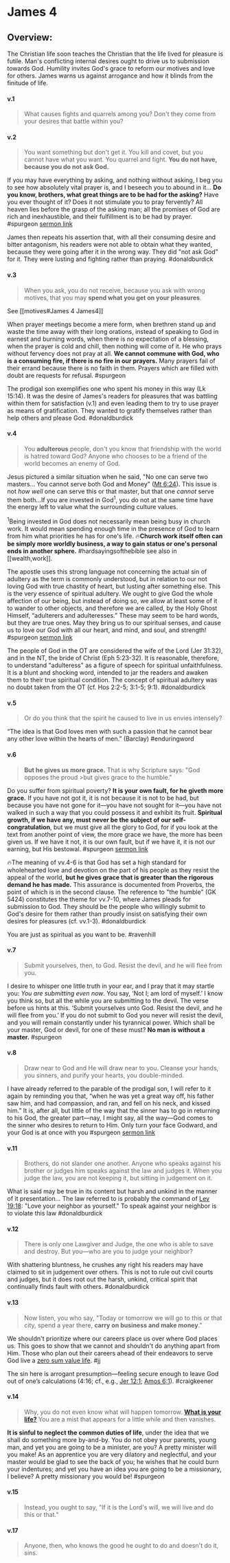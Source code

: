 # James 4

## Overview:
The Christian life soon teaches the Christian that the life lived for pleasure is futile. Man's conflicting internal desires ought to drive us to submission towards God. Humility invites God's grace to reform our motives and love for others. James warns us against arrogance and how it blinds from the finitude of life.


#### v.1
>What causes fights and quarrels among you? Don't they come from your desires that battle within you?

#### v.2
>You want something but don't get it. You kill and covet, but you cannot have what you want. You quarrel and fight. **You do not have, because you do not ask God.**

If you may have everything by asking, and nothing without asking, I beg you to see how absolutely vital prayer is, and I beseech you to abound in it… **Do you know, brothers, what great things are to be had for the asking?** Have you ever thought of it? Does it not stimulate you to pray fervently? All heaven lies before the grasp of the asking man; all the promises of God are rich and inexhaustible, and their fulfillment is to be had by prayer.
#spurgeon [sermon link](https://www.spurgeongems.org/sermon/chs1682.pdf)

James then repeats his assertion that, with all their consuming desire and bitter antagonism, his readers were not able to obtain what they wanted, because they were going after it in the wrong way. They did "not ask God" for it. They were lusting and fighting rather than praying.
#donaldburdick 

#### v.3
>When you ask, you do not receive, because you ask with wrong motives, that you may **spend what you get on your pleasures**.

See [[motives#James 4 James4]]

When prayer meetings become a mere form, when brethren stand up and waste the time away with their long orations, instead of speaking to God in earnest and burning words, when there is no expectation of a blessing, when the prayer is cold and chill, then nothing will come of it. He who prays without fervency does not pray at all. **We cannot commune with God, who is a consuming fire, if there is no fire in our prayers.** Many prayers fail of their errand because there is no faith in them. Prayers which are filled with doubt are requests for refusal.
#spurgeon 

The prodigal son exemplifies one who spent his money in this way (Lk 15:14). It was the desire of James's readers for pleasures that was battling within them for satisfaction (v.1) and even leading them to try to use prayer as means of gratification. They wanted to gratify themselves rather than help others and please God.
#donaldburdick 

#### v.4
>You **adulterous** people, don't you know that friendship with the world is hatred toward God? Anyone who chooses to be a friend of the world becomes an enemy of God.

Jesus pictured a similar situation when he said, "No one can serve two masters... You cannot serve both God and Money" ([Mt 6:24](Matthew6#v.24)). This issue is not *how well* one can serve this or that master, but that one *cannot* serve them both...If you are invested in God<sup>1</sup>, you do not at the same time have the energy left to value what the surrounding culture values.

<sup>1</sup>Being invested in God does not necessarily mean being busy in church work. It would mean spending enough time in the presence of God to learn from him what priorities he has for one's life. 🔥**Church work itself often can be simply more worldly business, a way to gain status or one's personal ends in another sphere.**
#hardsayingsofthebible see also in [[wealth,work]].

The apostle uses this strong language not concerning the actual sin of adultery as the term is commonly understood, but in relation to our not loving God with true chastity of heart, but lusting after something else. This is the very essence of spiritual adultery. We ought to give God the whole affection of our being, but instead of doing so, we allow at least some of it to wander to other objects, and therefore we are called, by the Holy Ghost Himself, “adulterers and adulteresses.” These may seem to be hard words, but they are true ones. May they bring us to our spiritual senses, and cause us to love our God with all our heart, and mind, and soul, and strength!
#spurgeon [sermon link](https://www.spurgeongems.org/sermon/chs2795.pdf)

The people of God in the OT are considered the wife of the Lord (Jer 31:32), and in the NT, the bride of Christ (Eph 5:23-32). It is reasonable, therefore, to understand "adulteress" as a figure of speech for spiritual unfaithfulness. It is a blunt and shocking word, intended to jar the readers and awaken them to their true spiritual condition. The concept of spiritual adultery was no doubt taken from the OT (cf. Hos 2:2-5; 3:1-5; 9:1).
#donaldburdick 

#### v.5
>Or do you think that the spirit he caused to live in us envies intensely?

“The idea is that God loves men with such a passion that he cannot bear any other love within the hearts of men.” (Barclay)
#enduringword 

#### v.6
>**But he gives us more grace.** That is why Scripture says:
>"God opposes the proud
	>but gives grace to the humble."

 Do you suffer from spiritual poverty? **It is your own fault, for he giveth more grace.** If you have not got it, it is not because it is not to be had, but because you have not gone for it—you have not sought for it—you have not walked in such a way that you could possess it and exhibit its fruit.
 **Spiritual growth, if we have any, must never be the subject of our self-congratulation**, but we must give all the glory to God, for if you look at the text from another point of view, the more grace we have, the more has been given us. If we have it not, it is our own fault, but if we have it, it is not our earning, but His bestowal.
 #spurgeon [sermon link](https://www.spurgeongems.org/sermon/chs3459.pdf)

🔥The meaning of vv.4-6 is that God has set a high standard for wholehearted love and devotion on the part of his people as they resist the appeal of the world, **but he gives grace that is greater than the rigorous demand he has made.** This assurance is documented from Proverbs, the point of which is in the second clause. The reference to "the humble" (GK 5424) constitutes the theme for vv.7-10, where James pleads for submission to God. They should be the people who willingly submit to God's desire for them rather than proudly insist on satisfying their own desires for pleasures (cf. vv.1-3).
#donaldburdick 

 You are just as spiritual as you want to be.
 #ravenhill

#### v.7
>Submit yourselves, then, to God. Resist the devil, and he will flee from you.

I desire to whisper one little truth in your ear, and I pray that it may startle you: _You are submitting even now_. You say, ‘Not I; am lord of myself.’ I know you think so, but all the while you are submitting to the devil. The verse before us hints at this. ‘Submit yourselves unto God. Resist the devil, and he will flee from you.’ If you do not submit to God you never will resist the devil, and you will remain constantly under his tyrannical power. Which shall be your master, God or devil, for one of these must? **No man is without a master.**
#spurgeon 

#### v.8
>Draw near to God and He will draw near to you. Cleanse your hands, you sinners, and purify your hearts, you double-minded.

I have already referred to the parable of the prodigal son, I will refer to it again by reminding you that, “when he was yet a great way off, his father saw him, and had compassion, and ran, and fell on his neck, and kissed him.” It is, after all, but little of the way that the sinner has to go in returning to his God, the greater part—nay, I might say, all the way—God comes to the sinner who desires to return to Him. Only turn your face Godward, and your God is at once with you
#spurgeon [sermon link](https://www.spurgeongems.org/sermon/chs2795.pdf)

#### v.11
>Brothers, do not slander one another. Anyone who speaks against his brother or judges him speaks against the law and judges it. When you judge the law, you are not keeping it, but sitting in judgement on it.

What is said may be true in its content but harsh and unkind in the manner of it presentation... The law referred to is probably the command of [Lev 19:18](Leviticus19#v.18): "Love your neighbor as yourself." To speak against your neighbor is to violate this law
#donaldburdick 

#### v.12
>There is only one Lawgiver and Judge, the one who is able to save and destroy. But you—who are you to judge your neighbor?

With shattering bluntness, he crushes any right his readers may have claimed to sit in judgement over others. This is not to rule out civil courts and judges,  but it does root out the harsh, unkind, critical spirit that continually finds fault with others.
#donaldburdick 

#### v.13
>Now listen, you who say, "Today or tomorrow we will go to this or that city, spend a year there, **carry on business and make money**."

We shouldn't prioritize where our careers place us over where God places us. This goes to show that we cannot and shouldn't do anything apart from Him. Those who plan out their careers ahead of their endeavors to serve God live a [zero sum value life](https://www.youtube.com/watch?v=U2hiPxiuwNY).
#jj 

The sin here is arrogant presumption—feeling secure enough to leave God out of one’s calculations (4:16; cf., e.g., [Jer 12:1](Jeremiah12#v.1); [Amos 6:1](Amos6#v.1)).
#craigkeener 

#### v.14
>Why, you do not even know what will happen tomorrow. [**What is your life?**](https://www.youtube.com/watch?v=X1MjDOukSBI) You are a mist that appears for a little while and then vanishes.

**It is sinful to neglect the common duties of life**, under the idea that we shall do something more by-and-by. You do not obey your parents, young man, and yet you are going to be a minister, are you? A pretty minister will you make! As an apprentice you are very dilatory and neglectful, and your master would be glad to see the back of you; he wishes that he could burn your indentures; and yet you have an idea you are going to be a missionary, I believe? A pretty missionary you would be!
#spurgeon 

#### v.15
>Instead, you ought to say, "If it is the Lord's will, we will live and do this or that."

#### v.17
>Anyone, then, who knows the good he ought to do and doesn't do it, sins.





